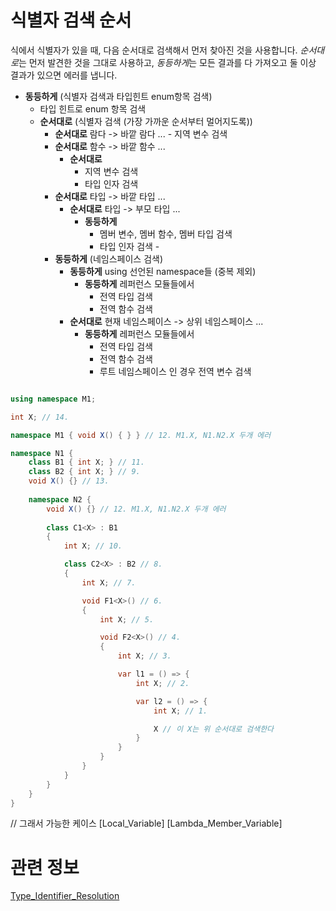 # 식별자 검색 순서

식에서 식별자가 있을 때, 다음 순서대로 검색해서 먼저 찾아진 것을 사용합니다. *순서대로*는  먼저 발견한 것을 그대로 사용하고, *동등하게*는 모든 결과를 다 가져오고 둘 이상 결과가 있으면 에러를 냅니다.

- **동등하게** (식별자 검색과 타입힌트 enum항목 검색)
    - 타입 힌트로 enum 항목 검색
    -  **순서대로** (식별자 검색 (가장 가까운 순서부터 멀어지도록))
        - **순서대로** 람다 -> 바깥 람다 ...
                - 지역 변수 검색
        - **순서대로** 함수 -> 바깥 함수 ...  
            - **순서대로**
                - 지역 변수 검색
                - 타입 인자 검색
        - **순서대로** 타입 -> 바깥 타입 ... 
            - **순서대로** 타입 -> 부모 타입 ...
                - **동등하게**
                    - 멤버 변수, 멤버 함수, 멤버 타입 검색
                    - 타입 인자 검색                    - 
        - **동등하게** (네임스페이스 검색)
            - **동등하게** using 선언된 namespace들 (중복 제외)
                - **동등하게** 레퍼런스 모듈들에서
                    - 전역 타입 검색
                    - 전역 함수 검색
            - **순서대로** 현재 네임스페이스 -> 상위 네임스페이스 ...
                - **동등하게** 레퍼런스 모듈들에서
                    - 전역 타입 검색
                    - 전역 함수 검색
                    - 루트 네임스페이스 인 경우 전역 변수 검색

```csharp

using namespace M1;

int X; // 14.

namespace M1 { void X() { } } // 12. M1.X, N1.N2.X 두개 에러

namespace N1 {
    class B1 { int X; } // 11.
    class B2 { int X; } // 9.    
    void X() {} // 13. 
    
    namespace N2 {
        void X() {} // 12. M1.X, N1.N2.X 두개 에러
        
        class C1<X> : B1
        {
            int X; // 10.

            class C2<X> : B2 // 8.
            {
                int X; // 7.

                void F1<X>() // 6.
                {
                    int X; // 5.

                    void F2<X>() // 4.
                    {
                        int X; // 3.

                        var l1 = () => {
                            int X; // 2.

                            var l2 = () => {
                                int X; // 1.

                                X // 이 X는 위 순서대로 검색한다
                            }
                        }
                    }
                }
            }
        }
    }
}
```

// 그래서 가능한 케이스
[Local_Variable]
[Lambda_Member_Variable]


# 관련 정보
[Type_Identifier_Resolution](Type_Identifier_Resolution.md)